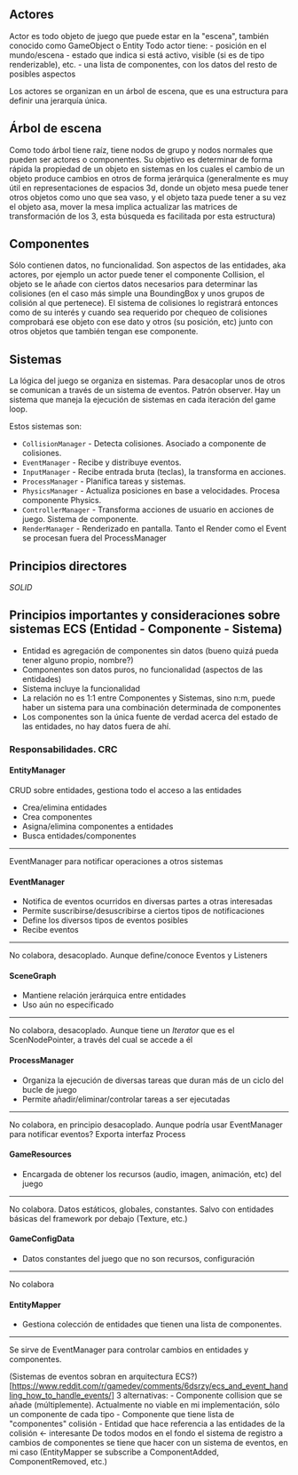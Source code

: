 Actores
-------
Actor es todo objeto de juego que puede estar en la "escena", también conocido como GameObject o Entity
Todo actor tiene:
	- posición en el mundo/escena
	- estado que indica si está activo, visible (si es de tipo renderizable), etc.
	- una lista de componentes, con los datos del resto de posibles aspectos

Los actores se organizan en un árbol de escena, que es una estructura para definir una jerarquía única.

Árbol de escena
---------------
Como todo árbol tiene raíz, tiene nodos de grupo y nodos normales que pueden ser actores o componentes.
Su objetivo es determinar de forma rápida la propiedad de un objeto en sistemas en los cuales el cambio de un objeto produce cambios en otros de forma jerárquica (generalmente es muy útil en representaciones de espacios 3d, donde un objeto mesa puede tener otros objetos como uno que sea vaso, y el objeto taza puede tener a su vez el objeto asa, mover la mesa implica actualizar las matrices de transformación de los 3, esta búsqueda es facilitada por esta estructura)

Componentes
-----------
Sólo contienen datos, no funcionalidad. Son aspectos de las entidades, aka actores, por ejemplo un actor puede tener el componente Collision, el objeto se le añade con ciertos datos necesarios para determinar las colisiones (en el caso más simple una BoundingBox y unos grupos de colisión al que pertenece). El sistema de colisiones lo registrará entonces como de su interés y cuando sea requerido por chequeo de colisiones comprobará ese objeto con ese dato y otros (su posición, etc) junto con otros objetos que también tengan ese componente.

Sistemas
--------
La lógica del juego se organiza en sistemas.
Para desacoplar unos de otros se comunican a través de un sistema de eventos. Patrón observer.
Hay un sistema que maneja la ejecución de sistemas en cada iteración del game loop. 

Estos sistemas son:
- `CollisionManager` - Detecta colisiones. Asociado a componente de colisiones.
- `EventManager` - Recibe y distribuye eventos.
- `InputManager` - Recibe entrada bruta (teclas), la transforma en acciones.
- `ProcessManager` - Planifica tareas y sistemas.
- `PhysicsManager` - Actualiza posiciones en base a velocidades. Procesa componente Physics.
- `ControllerManager` - Transforma acciones de usuario en acciones de juego. Sistema de componente.
- `RenderManager` - Renderizado en pantalla.
Tanto el Render como el Event se procesan fuera del ProcessManager

Principios directores
---------------------
*SOLID*

Principios importantes y consideraciones sobre sistemas ECS (Entidad - Componente - Sistema)
--------------------------------------------------------------------
- Entidad es agregación de componentes sin datos (bueno quizá pueda tener alguno propio, nombre?)
- Componentes son datos puros, no funcionalidad (aspectos de las entidades)
- Sistema incluye la funcionalidad
- La relación no es 1:1 entre Componentes y Sistemas, sino n:m, puede haber un sistema para una combinación determinada de componentes
- Los componentes son la única fuente de verdad acerca del estado de las entidades, no hay datos fuera de ahí.

### Responsabilidades. CRC

#### EntityManager
CRUD sobre entidades, gestiona todo el acceso a las entidades

- Crea/elimina entidades
- Crea componentes
- Asigna/elimina componentes a entidades
- Busca entidades/componentes
----
EventManager para notificar operaciones a otros sistemas

#### EventManager
- Notifica de eventos ocurridos en diversas partes a otras interesadas
- Permite suscribirse/desuscribirse a ciertos tipos de notificaciones
- Define los diversos tipos de eventos posibles
- Recibe eventos
----
No colabora, desacoplado. Aunque define/conoce Eventos y Listeners 

#### SceneGraph
- Mantiene relación jerárquica entre entidades
- Uso aún no especificado
----
No colabora, desacoplado. Aunque tiene un *Iterator* que es el ScenNodePointer, a través del cual se accede a él

#### ProcessManager
- Organiza la ejecución de diversas tareas que duran más de un ciclo del bucle de juego
- Permite añadir/eliminar/controlar tareas a ser ejecutadas
----
No colabora, en principio desacoplado. Aunque podría usar EventManager para notificar eventos? Exporta interfaz Process

#### GameResources
- Encargada de obtener los recursos (audio, imagen, animación, etc) del juego
----
No colabora. Datos estáticos, globales, constantes. Salvo con entidades básicas del framework por debajo (Texture, etc.)

#### GameConfigData
- Datos constantes del juego que no son recursos, configuración
----
No colabora

#### EntityMapper
- Gestiona colección de entidades que tienen una lista de componentes.
----
Se sirve de EventManager para controlar cambios en entidades y componentes.


(Sistemas de eventos sobran en arquitectura ECS?)[https://www.reddit.com/r/gamedev/comments/6dsrzy/ecs_and_event_handling_how_to_handle_events/]
3 alternativas:
	- Componente collision que se añade (múltiplemente). Actualmente no viable en mi implementación, sólo un componente de cada tipo
	- Componente que tiene lista de "componentes" colisión
	- Entidad que hace referencia a las entidades de la colisión <- interesante
De todos modos en el fondo el sistema de registro a cambios de componentes se tiene que hacer con un sistema de eventos, en mi caso (EntityMapper se subscribe a ComponentAdded, ComponentRemoved, etc.)
